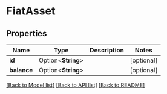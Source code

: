 # FiatAsset

## Properties

Name | Type | Description | Notes
------------ | ------------- | ------------- | -------------
**id** | Option<**String**> |  | [optional]
**balance** | Option<**String**> |  | [optional]

[[Back to Model list]](../README.md#documentation-for-models) [[Back to API list]](../README.md#documentation-for-api-endpoints) [[Back to README]](../README.md)


